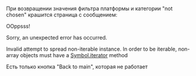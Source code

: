 ﻿При возвращении значения фильтра платформы и категории "not chosen" крашится страница с сообщением:

OOppsss!

Sorry, an unexpected error has occurred.

Invalid attempt to spread non-iterable instance. In order to be iterable, non-array objects must have a [Symbol.iterator]() method

Есть только кнопка "Back to main", которая не работает
